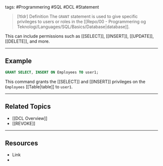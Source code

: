 tags: #Programmering #SQL #DCL #Statement 

> [!tldr] Definition
> The `GRANT` statement is used to give specific privileges to users or roles in the [[Repo/00 - Programmering og Teknologi/Languages/SQL/Basics/Database|database]]. 

This can include permissions such as [[SELECT]], [[INSERT]], [[UPDATE]], [[DELETE]], and more.

---

## Example
```sql
GRANT SELECT, INSERT ON Employees TO user1;
```
This command grants the [[SELECT]] and [[INSERT]] privileges on the `Employees` [[Table|table]] to `user1`.

---

## Related Topics
- [[DCL Overview]]
- [[REVOKE]]

---

## Resources
- Link
- 